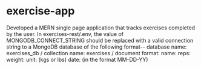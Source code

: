 # exercise-app

Developed a MERN single page application that tracks exercises completed by the user.
In exercises-rest/.env, the value of MONGODB_CONNECT_STRING should be replaced with a valid connection string to a MongoDB database of the following format--
database name: exercises_db /
collection name: exercises /
document format:
  name:
  reps:
  weight:
  unit: (kgs or lbs)
  date: (in the format MM-DD-YY)
